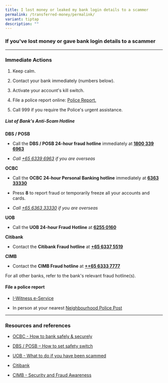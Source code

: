 ```yaml
---
title: I lost money or leaked my bank login details to a scammer
permalink: /transferred-money/permalink/
variant: tiptap
description: ""
---
```

<h3>If you've lost money or gave bank login details to a scammer</h3>
<hr>
<h3>Immediate Actions</h3>
<ol data-tight="true" class="tight">
<li>
<p>Keep calm.</p>
</li>
<li>
<p>Contact your bank immediately (numbers below).</p>
</li>
<li>
<p>Activate your account's kill switch.</p>
</li>
<li>
<p>File a police report online: <a href="https://eservices.police.gov.sg/content/policehubhome/homepage/police-report.html" rel="noopener noreferrer nofollow" target="_blank">Police Report.</a>
</p>
</li>
<li>
<p>Call 999 if you require the Police's urgent assistance.</p>
</li>
</ol>
<h5>List of Bank's Anti-Scam Hotline</h5>
<p><strong>DBS / POSB</strong>
</p>
<ul data-tight="true" class="tight">
<li>
<p>Call the <strong>DBS / POSB 24-hour fraud hotline</strong> immediately at <strong><a href="tel:1800 339 6963" rel="noopener noreferrer nofollow" target="_blank">1800 339 6963</a></strong>
</p>
</li>
<li>
<p><em>Call <a href="tel:+65 6339 6963" rel="noopener noreferrer nofollow" target="_blank">+65 6339 6963</a> if you are overseas</em>
</p>
</li>
</ul>
<p><strong>OCBC</strong>
</p>
<ul data-tight="true" class="tight">
<li>
<p>Call the <strong>OCBC 24-hour Personal Banking hotline</strong> immediately
at <strong><a href="tel:6363 3333" rel="noopener noreferrer nofollow" target="_blank">6363 33330</a></strong>
</p>
</li>
<li>
<p>Press <strong>8</strong> to report fraud or temporarily freeze all your
accounts and cards.</p>
</li>
<li>
<p><em>Call <a href="tel:+65 6363 3333" rel="noopener noreferrer nofollow" target="_blank">+65 6363 33330</a> if you are overseas</em>
</p>
</li>
</ul>
<p><strong>UOB</strong>
</p>
<ul data-tight="true" class="tight">
<li>
<p>Call the <strong>UOB 24-hour Fraud Hotline</strong> at <strong><a href="tel:6255 0160" rel="noopener noreferrer nofollow" target="_blank">6255 0160</a></strong>
</p>
</li>
</ul>
<p><strong>Citibank</strong>
</p>
<ul data-tight="true" class="tight">
<li>
<p>Contact the <strong>Citibank Fraud hotline</strong> at <strong><a href="tel:+65 6337 5519" rel="noopener noreferrer nofollow" target="_blank">+65 6337 5519</a></strong>
</p>
</li>
</ul>
<p><strong>CIMB</strong>
</p>
<ul data-tight="true" class="tight">
<li>
<p>Contact the <strong>CIMB Fraud hotline</strong> at <strong><a href="tel:+65 6333 7777" rel="noopener noreferrer nofollow" target="_blank">++65 6333 7777</a></strong>
</p>
</li>
</ul>
<p>For all other banks, refer to the bank's relevant fraud hotline(s).</p>
<h4>File a police report</h4>
<ul data-tight="true" class="tight">
<li>
<p><a href="https://eservices.police.gov.sg/content/policehubhome/homepage/police-report.html" rel="noopener noreferrer nofollow" target="_blank">I-Witness e-Service</a>
</p>
</li>
<li>
<p>In person at your nearest <a href="https://www.sgdi.gov.sg/other-organisations/police-posts-manned-npps" rel="noopener noreferrer nofollow" target="_blank">Neighbourhood Police Post</a>
</p>
</li>
</ul>
<hr>
<h3>Resources and references</h3>
<ul data-tight="true" class="tight">
<li>
<p><a href="https://www.ocbc.com/personal-banking/security/secure-banking-ways/impersonation-scams" rel="noopener noreferrer nofollow" target="_blank">OCBC - How to bank safely &amp; securely</a>
</p>
</li>
<li>
<p><a href="https://www.dbs.com.sg/personal/support/bank-ssb-safety-switch.html" rel="noopener noreferrer nofollow" target="_blank">DBS / POSB – How to set safety switch</a>
</p>
</li>
<li>
<p><a href="https://www.uob.com.sg/personal/digital-banking/pib/security/what-to-do-if-you-have-been-scammed/index.page" rel="noopener noreferrer nofollow" target="_blank">UOB - What to do if you have been scammed</a>
</p>
</li>
<li>
<p><a href="https://www.citibank.com.sg/static/contact/" rel="noopener noreferrer nofollow" target="_blank">Citibank</a>
</p>
</li>
<li>
<p><a href="https://www.cimb.com.sg/en/personal/help-support/security-fraud.html" rel="noopener noreferrer nofollow" target="_blank">CIMB - Security and Fraud Awareness</a>
</p>
</li>
</ul>
<p></p>